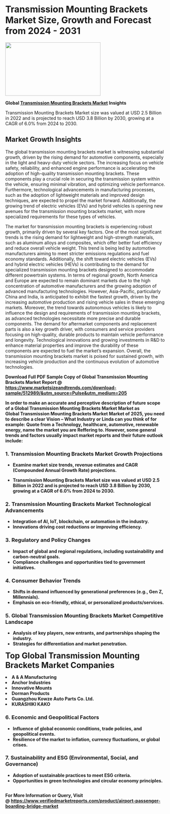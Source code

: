 <H1>Transmission Mounting Brackets Market Size, Growth and Forecast from 2024 - 2031</H1><img class="aligncenter size-medium wp-image-584254" src="https://thirdeyenews.in/wp-content/uploads/2024/09/Global-Market-Research-300x168.jpeg" alt="" width="300" height="168" /><p><strong>Global&nbsp;<a href="https://www.marketsizeandtrends.com/download-sample/512989/&amp;utm_source=Pulse&amp;utm_medium=205">Transmission Mounting Brackets Market</a> Insights</strong></p><p>Transmission Mounting Brackets Market size was valued at USD 2.5 Billion in 2022 and is projected to reach USD 3.8 Billion by 2030, growing at a CAGR of 6.0% from 2024 to 2030.</p><p><h2>Market Growth Insights</h2> <p>The global transmission mounting brackets market is witnessing substantial growth, driven by the rising demand for automotive components, especially in the light and heavy-duty vehicle sectors. The increasing focus on vehicle safety, reliability, and enhanced engine performance is accelerating the adoption of high-quality transmission mounting brackets. These components play a crucial role in securing the transmission system within the vehicle, ensuring minimal vibration, and optimizing vehicle performance. Furthermore, technological advancements in manufacturing processes, such as the adoption of lightweight materials and improved design techniques, are expected to propel the market forward. Additionally, the growing trend of electric vehicles (EVs) and hybrid vehicles is opening new avenues for the transmission mounting brackets market, with more specialized requirements for these types of vehicles.</p> <p><strong></strong></p> <p>The market for transmission mounting brackets is experiencing robust growth, primarily driven by several key factors. One of the most significant trends is the rising demand for lightweight and high-strength materials, such as aluminum alloys and composites, which offer better fuel efficiency and reduce overall vehicle weight. This trend is being led by automotive manufacturers aiming to meet stricter emissions regulations and fuel economy standards. Additionally, the shift toward electric vehicles (EVs) and hybrid electric vehicles (HEVs) is contributing to the demand for specialized transmission mounting brackets designed to accommodate different powertrain systems. In terms of regional growth, North America and Europe are expected to remain dominant markets due to the high concentration of automotive manufacturers and the growing adoption of advanced manufacturing technologies. However, Asia-Pacific, particularly China and India, is anticipated to exhibit the fastest growth, driven by the increasing automotive production and rising vehicle sales in these emerging markets. Moreover, the trend towards autonomous vehicles is likely to influence the design and requirements of transmission mounting brackets, as advanced technologies necessitate more precise and durable components. The demand for aftermarket components and replacement parts is also a key growth driver, with consumers and service providers focusing on high-quality, durable products to maintain vehicle performance and longevity. Technological innovations and growing investments in R&D to enhance material properties and improve the durability of these components are expected to fuel the market’s expansion. Overall, the transmission mounting brackets market is poised for sustained growth, with increasing vehicle production and the continuous evolution of automotive technologies. <p><strong></p><p><span class=""><strong>Download Full PDF Sample Copy of Global Transmission Mounting Brackets Market Report</strong> @ <a href="https://www.marketsizeandtrends.com/download-sample/512989/&amp;utm_source=Pulse&amp;utm_medium=205" target="_blank">https://www.marketsizeandtrends.com/download-sample/512989/&amp;utm_source=Pulse&amp;utm_medium=205</a></span></p><p>In order to make an accurate and perceptive description of future scope of a Global&nbsp;Transmission Mounting Brackets Market Market as Global&nbsp;Transmission Mounting Brackets Market Market of 2025, you need to describe a clear Vision &ndash; What Industry or Linda can you think of for example: Quote from a Technology, healthcare, automotive, renewable energy, name the market you are Reffering to. However, some general trends and factors usually impact market reports and their future outlook include:</p><h3>1.&nbsp;<strong>Transmission Mounting Brackets Market Growth Projections</strong></h3><ul><li>Examine market size trends, revenue estimates and CAGR (Compounded Annual Growth Rate) projections.</li><li><p>Transmission Mounting Brackets Market size was valued at USD 2.5 Billion in 2022 and is projected to reach USD 3.8 Billion by 2030, growing at a CAGR of 6.0% from 2024 to 2030.</p></li></ul><h3>2.&nbsp;<strong>Transmission Mounting Brackets Market Technological Advancements</strong></h3><ul><li>Integration of AI, IoT, blockchain, or automation in the industry.</li><li>Innovations driving cost reductions or improving efficiency.</li></ul><h3>3.&nbsp;<strong>Regulatory and Policy Changes</strong></h3><ul><li>Impact of global and regional regulations, including sustainability and carbon-neutral goals.</li><li>Compliance challenges and opportunities tied to government initiatives.</li></ul><h3>4.&nbsp;<strong>Consumer Behavior Trends</strong></h3><ul><li>Shifts in demand influenced by generational preferences (e.g., Gen Z, Millennials).</li><li>Emphasis on eco-friendly, ethical, or personalized products/services.</li></ul><h3>5.&nbsp;<strong>Global Transmission Mounting Brackets Market Competitive Landscape</strong></h3><ul><li>Analysis of key players, new entrants, and partnerships shaping the industry.</li><li>Strategies for differentiation and market penetration.</li></ul><p data-pm-slice="1 1 []"><span style="color: inherit; font-family: inherit; font-size: 25px;">Top Global Transmission Mounting Brackets Market Companies</span></p><div class="" data-test-id=""><p><li>A & A Manufacturing</li><li> Anchor Industries</li><li> Innovative Mounts</li><li> Dorman Products</li><li> Guangzhou Kowze Auto Parts Co. Ltd.</li><li> KURASHIKI KAKO</li></p></div><h3>6.&nbsp;<strong>Economic and Geopolitical Factors</strong></h3><ul><li>Influence of global economic conditions, trade policies, and geopolitical events.</li><li>Resilience of the market to inflation, currency fluctuations, or global crises.</li></ul><h3>7.&nbsp;<strong>Sustainability and ESG (Environmental, Social, and Governance)</strong></h3><ul><li>Adoption of sustainable practices to meet ESG criteria.</li><li>Opportunities in green technologies and circular economy principles.</li></ul><h2><strong style="font-size: 14px;">For More Information or Query, Visit @&nbsp;</strong><a style="background-color: #ffffff; font-size: 14px;" href="https://www.marketsizeandtrends.com/report/transmission-mounting-brackets-market/" target="_blank">https://www.verifiedmarketreports.com/product/airport-passenger-boarding-bridge-market</a></h2>
